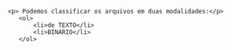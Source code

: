      <p> Podemos classificar os arquivos em duas modalidades:</p>
        <ol>
            <li>de TEXTO</li>
            <li>BINARIO</li>
        </ol>
